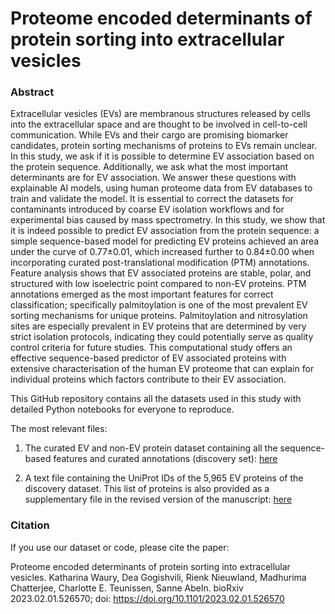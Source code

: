 # Proteome encoded determinants of protein sorting into extracellular vesicles
### Abstract
Extracellular vesicles (EVs) are membranous structures released by cells into the extracellular space and are thought to be involved in cell-to-cell communication. While EVs and their cargo are promising biomarker candidates, protein sorting mechanisms of proteins to EVs remain unclear. In this study, we ask if it is possible to determine EV association based on the protein sequence. Additionally, we ask what the most important determinants are for EV association. We answer these questions with explainable AI models, using human proteome data from EV databases to train and validate the model. It is essential to correct the datasets for contaminants introduced by coarse EV isolation workflows and for experimental bias caused by mass spectrometry. In this study, we show that it is indeed possible to predict EV association from the protein sequence: a simple sequence-based model for predicting EV proteins achieved an area under the curve of 0.77±0.01, which increased further to 0.84±0.00 when incorporating curated post-translational modification (PTM) annotations. Feature analysis shows that EV associated proteins are stable, polar, and structured with low isoelectric point compared to non-EV proteins. PTM annotations emerged as the most important features for correct classification; specifically palmitoylation is one of the most prevalent EV sorting mechanisms for unique proteins. Palmitoylation and nitrosylation sites are especially prevalent in EV proteins that are determined by very strict isolation protocols, indicating they could potentially serve as quality control criteria for future studies. This computational study offers an effective sequence-based predictor of EV associated proteins with extensive characterisation of the human EV proteome that can explain for individual proteins which factors contribute to their EV association.

This GitHub repository contains all the datasets used in this study with detailed Python notebooks for everyone to reproduce. 

The most relevant files: 

1. The curated EV and non-EV protein dataset containing all the sequence-based features and curated annotations (discovery set): [here](https://github.com/ibivu/ExtracellularVesicles/blob/master/Data/Training/training_data_MS_iso_filter.csv)

2. A text file containing the UniProt IDs of the 5,965 EV proteins of the discovery dataset. This list of proteins is also provided as a supplementary file in the revised version of the manuscript: [here](https://github.com/ibivu/ExtracellularVesicles/blob/master/Data/Curated/EV_proteins.txt)

### Citation

If you use our dataset or code, please cite the paper:

Proteome encoded determinants of protein sorting into extracellular vesicles. Katharina Waury, Dea Gogishvili, Rienk Nieuwland, Madhurima Chatterjee, Charlotte E. Teunissen, Sanne Abeln. bioRxiv 2023.02.01.526570; doi: https://doi.org/10.1101/2023.02.01.526570
